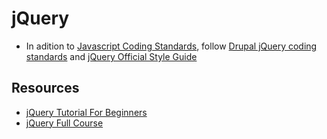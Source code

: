 # jQuery

- In adition to [Javascript Coding Standards](/javascript/), follow [Drupal jQuery coding standards](https://www.drupal.org/docs/develop/standards/javascript/jquery-coding-standards) and [jQuery Official Style Guide](https://contribute.jquery.org/style-guide/js/)

## Resources
- [jQuery Tutorial For Beginners](https://www.youtube.com/watch?v=2OMzGhlIZpg)
- [jQuery Full Course](https://www.youtube.com/watch?v=HgvIox6ehkM)